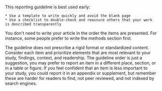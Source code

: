 This reporting guideline is best used early:

    * Use a template to write quickly and avoid the blank page
    * Use a checklist to double-check and reassure others that your work is described transparently

You don't need to write your article in the order the items are presented. For instance, some people prefer to write the methods section first.

The guideline does not prescribe a rigid format or standardized content. Consider each item and prioritize elements that are most relevant to your study, findings, context, and readership. The guideline order is just a suggestion, you may prefer to report an item in a different place, section, or in a table or figure. If you feel confident that an item is less important to your study, you could report it in an appendix or supplement, but remember these are harder for readers to find, not peer reviewed, and not indexed by search engines.
